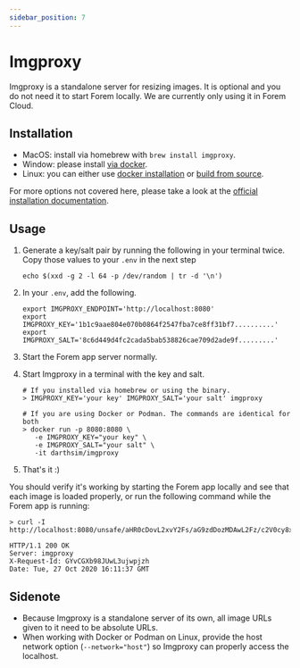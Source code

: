 ```yaml
---
sidebar_position: 7
---
```


# Imgproxy

Imgproxy is a standalone server for resizing images. It is optional and you do
not need it to start Forem locally. We are currently only using it in Forem
Cloud.

## Installation

- MacOS: install via homebrew with `brew install imgproxy`.
- Window: please install
  [via docker](https://docs.imgproxy.net/#/installation?id=docker).
- Linux: you can either use
  [docker installation](https://docs.imgproxy.net/#/installation?id=docker) or
  [build from source](https://docs.imgproxy.net/#/installation?id=from-the-source).

For more options not covered here, please take a look at the
[official installation documentation](https://docs.imgproxy.net/#/installation).

## Usage

1. Generate a key/salt pair by running the following in your terminal twice.
   Copy those values to your `.env` in the next step

   ```
   echo $(xxd -g 2 -l 64 -p /dev/random | tr -d '\n')
   ```

1. In your `.env`, add the following.

   ```
   export IMGPROXY_ENDPOINT='http://localhost:8080'
   export IMGPROXY_KEY='1b1c9aae804e070b0864f2547fba7ce8ff31bf7..........'
   export IMGPROXY_SALT='8c6d449d4fc2cada5bab538826cae709d2ade9f.........'
   ```

1. Start the Forem app server normally.

1. Start Imgproxy in a terminal with the key and salt.

   ```
   # If you installed via homebrew or using the binary.
   > IMGPROXY_KEY='your key' IMGPROXY_SALT='your salt' imgproxy

   # If you are using Docker or Podman. The commands are identical for both
   > docker run -p 8080:8080 \
      -e IMGPROXY_KEY="your key" \
      -e IMGPROXY_SALT="your salt" \
      -it darthsim/imgproxy
   ```

1. That's it :)

You should verify it's working by starting the Forem app locally and see that
each image is loaded properly, or run the following command while the Forem app
is running:

```
> curl -I http://localhost:8080/unsafe/aHR0cDovL2xvY2Fs/aG9zdDozMDAwL2Fz/c2V0cy8xLnBuZw

HTTP/1.1 200 OK
Server: imgproxy
X-Request-Id: GYvCGXb98JUwL3ujwpjzh
Date: Tue, 27 Oct 2020 16:11:37 GMT
```

## Sidenote

- Because Imgproxy is a standalone server of its own, all image URLs given to it
  need to be absolute URLs.
- When working with Docker or Podman on Linux, provide the host network option
  (`--network="host"`) so Imgproxy can properly access the localhost.
